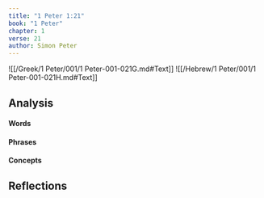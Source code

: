 ```yaml
---
title: "1 Peter 1:21"
book: "1 Peter"
chapter: 1
verse: 21
author: Simon Peter
---
```

![[/Greek/1 Peter/001/1 Peter-001-021G.md#Text]]
![[/Hebrew/1 Peter/001/1 Peter-001-021H.md#Text]]

## Analysis

#### Words

#### Phrases

#### Concepts

## Reflections
